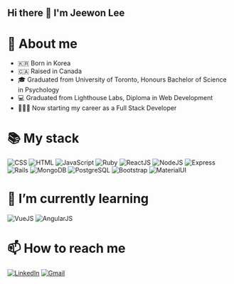 ## Hi there 👋 I'm Jeewon Lee

<!--
**jjwlee94/jjwlee94** is a ✨ _special_ ✨ repository because its `README.md` (this file) appears on your GitHub profile.

Here are some ideas to get you started:

- 🔭 I’m currently working on ...
- 👯 I’m looking to collaborate on ...
- 🤔 I’m looking for help with ...
- 💬 Ask me about ...
-  Pronouns: ...
- ⚡ Fun fact: ...
-->

# 🌟 About me

- 🇰🇷 Born in Korea
- 🇨🇦 Raised in Canada
- 🎓 Graduated from University of Toronto, Honours Bachelor of Science in Psychology
- 💻 Graduated from Lighthouse Labs, Diploma in Web Development
- 👩🏻‍💻 Now starting my career as a Full Stack Developer

# 📚 My stack

<img alt="CSS" src="https://img.shields.io/badge/CSS%20-%231572B6.svg?logo=css3&logoColor=white">
<img alt="HTML" src="https://img.shields.io/badge/HTML%20-%23E34F26.svg?logo=html5&logoColor=white">
<img alt="JavaScript" src="https://img.shields.io/badge/JavaScript%20-%23F7DF1E.svg?logo=javascript&logoColor=black">
<img alt="Ruby" src="https://img.shields.io/badge/Ruby%20-darkred.svg?logo=ruby&logoColor=white">
<img alt="ReactJS" src="https://img.shields.io/badge/React.js%20-%2320232a.svg?logo=react&logoColor=%2361DAFB">
<img alt="NodeJS" src="https://img.shields.io/badge/Node.js%20-%2343853D.svg?logo=node.js&logoColor=white">
<img alt="Express" src="https://img.shields.io/badge/Express%20-grey.svg?logo=express&logoColor=white">
<img alt="Rails" src="https://img.shields.io/badge/Rails%20-red.svg?logo=rubyonrails&logoColor=white">
<img alt="MongoDB" src="https://img.shields.io/badge/MongoDB%20-green.svg?logo=mongodb&logoColor=white">
<img alt="PostgreSQL" src="https://img.shields.io/badge/PostgreSQL%20-%23025E8C.svg?logo=postgresql&logoColor=white">
<img alt="Bootstrap" src="https://img.shields.io/badge/Bootstrap%20-purple.svg?logo=bootstrap&logoColor=white">
<img alt="MaterialUI" src="https://img.shields.io/badge/Material UI%20-blue.svg?logo=mui&logoColor=white">

# 🌱 I’m currently learning

<img alt="VueJS" src="https://img.shields.io/badge/Vue.js%20-%2343853D.svg?logo=vue.js&logoColor=white">
<img alt="AngularJS" src="https://img.shields.io/badge/Angular.js%20-darkred.svg?logo=angular&logoColor=white">

# 📫 How to reach me

<a href="https://www.linkedin.com/in/jeewon-lee-dev"><img src="https://img.icons8.com/bubbles/50/000000/linkedin.png" alt="LinkedIn"/></a>
<a href="mailto:jeewon.jlee@gmail.com"><img src="https://img.icons8.com/bubbles/50/000000/gmail.png" alt="Gmail"/></a>
